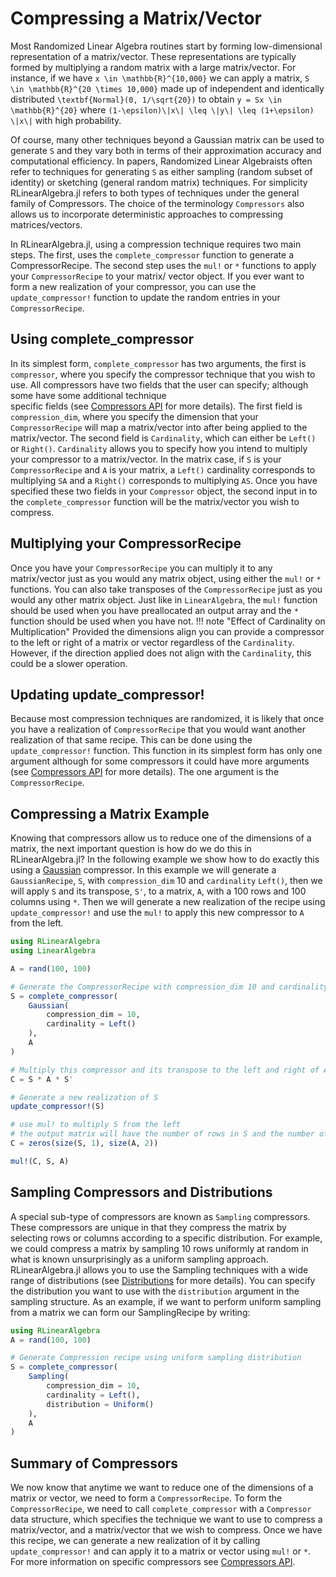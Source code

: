 # Compressing a Matrix/Vector
Most Randomized Linear Algebra routines start by forming low-dimensional representation of 
a matrix/vector. These representations are typically formed by multiplying a 
random matrix with a large matrix/vector. 
For instance, if we have ``x \in \mathbb{R}^{10,000}`` we can apply a matrix, 
``S \in \mathbb{R}^{20 \times 10,000}`` made up of 
independent and identically distributed ``\textbf{Normal}(0, 1/\sqrt{20})`` to obtain
``y = Sx \in \mathbb{R}^{20}`` where
``(1-\epsilon)\|x\| \leq \|y\| \leq (1+\epsilon) \|x\|`` with high probability. 

Of course, many other techniques beyond a Gaussian matrix can be used to generate 
``S`` and they vary both in terms of their approximation accuracy and computational 
efficiency. In papers, Randomized Linear Algebraists often refer to techniques
for generating ``S`` as either sampling (random subset of identity) or sketching 
(general random matrix) techniques. For simplicity RLinearAlgebra.jl refers to both types 
of techniques under the general family of Compressors. The choice of the terminology 
`Compressors` also allows us to incorporate deterministic approaches to compressing 
matrices/vectors. 

In RLinearAlgebra.jl, using a compression technique requires two main steps. The first,
uses the `complete_compressor` function to generate a CompressorRecipe. The second 
step uses the `mul!` or `*` functions to apply your `CompressorRecipe` to your matrix/
vector object. If you ever want to form a new realization of your compressor, you can 
use the `update_compressor!` function to update the random entries in your 
`CompressorRecipe`. 

## Using complete_compressor
In its simplest form, `complete_compressor` has two arguments, the first is `compressor`,
where you specify the compressor technique that you wish to use. All compressors
have two fields that the user can specify; although some have some additional technique  
specific fields (see [Compressors API](@ref) for more details). The first field 
is `compression_dim`, where you specify the dimension that your `CompressorRecipe` will map 
a matrix/vector into after being applied to the matrix/vector. The second field is 
`Cardinality`, which can either be `Left()` or `Right()`. `Cardinality` allows you to 
specify how you intend to multiply your compressor to a matrix/vector. In the matrix case, 
if `S` is your `CompressorRecipe` and `A` is your matrix, a `Left()` cardinality 
corresponds to multiplying `SA` and a `Right()` corresponds to multiplying `AS`. Once 
you have specified these two fields in your `Compressor` object, the second input in to the 
`complete_compressor` function will be the matrix/vector you wish to compress. 

## Multiplying your CompressorRecipe
Once you have your `CompressorRecipe` you can multiply it to any matrix/vector 
just as you would any matrix object, using either the `mul!` or `*` functions. You can also 
take transposes of the `CompressorRecipe` just as you would any other matrix object. 
Just like in `LinearAlgebra`, the `mul!` function should be used when you have preallocated 
an output array and the `*` function should be used when you have not. 
!!! note "Effect of Cardinality on Multiplication"
    Provided the dimensions align you can provide a compressor to the left or 
    right of a matrix or vector regardless of the `Cardinality`. However, if the 
    direction applied does not align with the `Cardinality`, this could be a slower 
    operation.

## Updating update_compressor!
Because most compression techniques are randomized, it is likely that once you have a 
realization of `CompressorRecipe` that you would want another realization of that same 
recipe. This can be done using the `update_compressor!` function. This function in 
its simplest form has only one argument although for some compressors it could have more
arguments (see [Compressors API](@ref) for more details). The one argument is the 
`CompressorRecipe`.

## Compressing a Matrix Example
Knowing that compressors allow us to reduce one of the dimensions of a matrix, the next 
important question is how do we do this in RLinearAlgebra.jl? In the following example 
we show how to do exactly this using a [Gaussian](@ref) compressor. In this 
example we will generate a `GaussianRecipe`, `S`, with `compression_dim` 10 and 
`cardinality` `Left()`, then we will apply `S` and its transpose, `S'`, to a matrix, `A`, 
with a 100 rows and 100 columns using `*`. 
Then we will generate a new realization of the recipe using 
`update_compressor!` and use the `mul!` to apply this new compressor to `A` from 
the left.

```julia 
using RLinearAlgebra
using LinearAlgebra

A = rand(100, 100)

# Generate the CompressorRecipe with compression_dim 10 and cardinality Left()
S = complete_compressor(
    Gaussian(
        compression_dim = 10,
        cardinality = Left()
    ),
    A
)

# Multiply this compressor and its transpose to the left and right of A, respectively
C = S * A * S'

# Generate a new realization of S
update_compressor!(S)

# use mul! to multiply S from the left
# the output matrix will have the number of rows in S and the number of columns in A
C = zeros(size(S, 1), size(A, 2))

mul!(C, S, A)
```

## Sampling Compressors and Distributions
A special sub-type of compressors are known as `Sampling` compressors. These compressors
are unique in that they compress the matrix by selecting rows or columns according to a 
specific distribution. For example, we could compress a matrix by sampling 10 rows uniformly
at random in what is known unsurprisingly as a uniform sampling approach. RLinearAlgebra.jl
allows you to use the Sampling techniques with a wide range of distributions (see 
[Distributions](@ref) for more details). You can specify the distribution you want to use
with the `distribution` argument in the sampling structure. As an example, if we want to 
perform uniform sampling from a matrix we can form our SamplingRecipe by writing:
```julia
using RLinearAlgebra
A = rand(100, 100)

# Generate Compression recipe using uniform sampling distribution
S = complete_compressor(
    Sampling(
        compression_dim = 10,
        cardinality = Left(),
        distribution = Uniform()
    ),
    A
)
```

## Summary of Compressors
We now know that anytime we want to reduce one of the dimensions of a matrix or vector,
we need to form a `CompressorRecipe`. To form the `CompressorRecipe`, we need to call
`complete_compressor` with a `Compressor` data structure, which specifies the technique
we want to use to compress a matrix/vector, and a matrix/vector that we wish to compress.
Once we have this recipe, we can generate a new realization of it by calling 
`update_compressor!` and can apply it to a matrix or vector using `mul!` or `*`. For more
information on specific compressors see [Compressors API](@ref).
